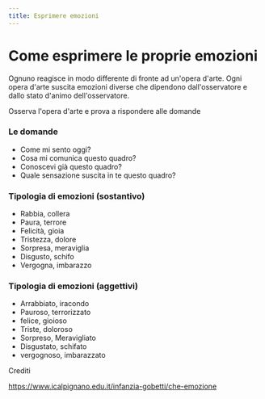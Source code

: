```yaml
---
title: Esprimere emozioni
---
```


# Come esprimere le proprie emozioni

Ognuno reagisce in modo differente di fronte ad un'opera d'arte. Ogni opera d'arte suscita emozioni diverse che dipendono dall'osservatore e dallo stato d'animo dell'osservatore.

Osserva l'opera d'arte e prova a rispondere alle domande

### Le domande

- Come mi sento oggi?
- Cosa mi comunica questo quadro?
- Conoscevi già questo quadro?
- Quale sensazione suscita in te questo quadro?

### Tipologia di emozioni (sostantivo)
- Rabbia, collera
- Paura, terrore
- Felicità, gioia
- Tristezza, dolore
- Sorpresa, meraviglia
- Disgusto, schifo
- Vergogna, imbarazzo

### Tipologia di emozioni (aggettivi)
- Arrabbiato, iracondo
- Pauroso, terrorizzato
- felice, gioioso
- Triste, doloroso
- Sorpreso, Meravigliato
- Disgustato, schifato
- vergognoso, imbarazzato





Crediti

https://www.icalpignano.edu.it/infanzia-gobetti/che-emozione

